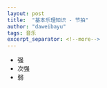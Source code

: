 ```yaml
---
layout: post
title:  "基本乐理知识 - 节拍"
author: "daweibayu"
tags: 音乐
excerpt_separator: <!--more-->
---
```


<!--more-->

* 强
* 次强
* 弱
